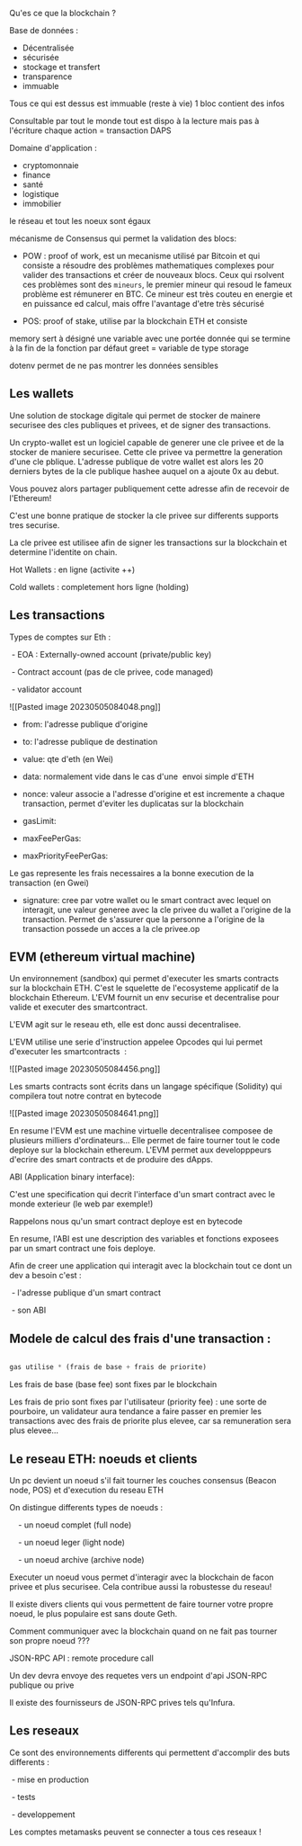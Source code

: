 Qu'es ce que la blockchain ?

Base de données :
- Décentralisée
- sécurisée
- stockage et transfert
- transparence
- immuable

Tous ce qui est dessus est immuable (reste à vie)
1 bloc contient des infos

Consultable par tout le monde 
tout est dispo à la lecture mais pas à l'écriture
chaque action = transaction
DAPS

Domaine d'application :
- cryptomonnaie
- finance
- santé
- logistique
- immobilier

le réseau et tout les noeux sont égaux

mécanisme de Consensus qui permet la validation des blocs:
- POW : proof of work, est un mecanisme utilisé par Bitcoin et qui consiste a résoudre des problèmes mathematiques complexes pour valider des transactions et créer de nouveaux blocs. Ceux qui rsolvent ces problèmes sont des `mineurs`, le premier mineur qui resoud le fameux problème est rémunerer en BTC. Ce mineur est très couteu en energie et en puissance ed calcul, mais offre l'avantage d'etre très sécurisé 

- POS: proof of stake, utilise par la blockchain ETH et consiste

memory sert à désigné une variable avec une portée donnée qui se termine à la fin de la fonction
par défaut greet = variable de type storage

dotenv permet de ne pas montrer les données sensibles

## Les wallets

  

Une solution de stockage digitale qui permet de stocker de mainere securisee des cles publiques et privees, et de signer des transactions.

Un crypto-wallet est un logiciel capable de generer une cle privee et de la stocker de maniere securisee. Cette cle privee va permettre la generation d'une cle pblique. L'adresse publique de votre wallet est alors les 20 derniers bytes de la cle publique hashee auquel on a ajoute 0x au debut.
  
Vous pouvez alors partager publiquement cette adresse afin de recevoir de l'Ethereum!
 
C'est une bonne pratique de stocker la cle privee sur differents supports tres securise.

La cle privee est utilisee afin de signer les transactions sur la blockchain et determine l'identite on chain.
  
Hot Wallets : en ligne (activite ++)

Cold wallets : completement hors ligne (holding)

## Les transactions
 

Types de comptes sur Eth :

 - EOA : Externally-owned account (private/public key)

 - Contract account (pas de cle privee, code managed)

 - validator account

  

![[Pasted image 20230505084048.png]]

- from: l'adresse publique d'origine

- to: l'adresse publique de destination

- value: qte d'eth (en Wei)

- data: normalement vide dans le cas d'une  envoi simple d'ETH

- nonce: valeur associe a l'adresse d'origine et est incremente a chaque transaction, permet d'eviter les duplicatas sur la blockchain

- gasLimit:

- maxFeePerGas:

- maxPriorityFeePerGas:

  

Le gas represente les frais necessaires a la bonne execution de la transaction (en Gwei)

- signature: cree par votre wallet ou le smart contract avec lequel on interagit, une valeur generee avec la cle privee du wallet a l'origine de la transaction. Permet de s'assurer que la personne a l'origine de la transaction possede un acces a la cle privee.op


## EVM (ethereum virtual machine)

  

Un environnement (sandbox) qui permet d'executer les smarts contracts sur la blockchain ETH. C'est le squelette de l'ecosysteme applicatif de la blockchain Ethereum. L'EVM fournit un env securise et decentralise pour valide et executer des smartcontract.

L'EVM agit sur le reseau eth, elle est donc aussi decentralisee.

L'EVM utilise une serie d'instruction appelee Opcodes qui lui permet d'executer les smartcontracts  :

![[Pasted image 20230505084456.png]]

Les smarts contracts sont écrits dans un langage spécifique (Solidity) qui compilera tout notre contrat en bytecode

![[Pasted image 20230505084641.png]]

En resume l'EVM est une machine virtuelle decentralisee composee de plusieurs milliers d'ordinateurs... Elle permet de faire tourner tout le code deploye sur la blockchain ethereum.
L'EVM permet aux developppeurs d'ecrire des smart contracts et de produire des dApps.

ABI (Application binary interface):

C'est une specification qui decrit l'interface d'un smart contract avec le monde exterieur (le web par exemple!)

Rappelons nous qu'un smart contract deploye est en bytecode

En resume, l'ABI est une description des variables et fonctions exposees par un smart contract une fois deploye.

Afin de creer une application qui interagit avec la blockchain tout ce dont un dev a besoin c'est :

 - l'adresse publique d'un smart contract

 - son ABI

## Modele de calcul des frais d'une transaction :

``` javascript

gas utilise * (frais de base + frais de priorite)

```

Les frais de base (base fee) sont fixes par le blockchain

Les frais de prio sont fixes par l'utilisateur (priority fee) : une sorte de pourboire, un validateur aura tendance a faire passer en premier les transactions avec des frais de priorite plus elevee, car sa remuneration sera plus elevee...


## Le reseau ETH: noeuds et clients

Un pc devient un noeud s'il fait tourner les couches consensus (Beacon node, POS) et d'execution du reseau ETH

On distingue differents types de noeuds :

    - un noeud complet (full node)

    - un noeud leger (light node)

    - un noeud archive (archive node)

Executer un noeud vous permet d'interagir avec la blockchain de facon privee et plus securisee. Cela contribue aussi la robustesse du reseau!

Il existe divers clients qui vous permettent de faire tourner votre propre noeud, le plus populaire est sans doute Geth.

Comment communiquer avec la blockchain quand on ne fait pas tourner son propre noeud ???

JSON-RPC API : remote procedure call

Un dev devra envoye des requetes vers un endpoint d'api JSON-RPC publique ou prive

Il existe des fournisseurs de JSON-RPC prives tels qu'Infura.


## Les reseaux

Ce sont des environnements differents qui permettent d'accomplir des buts differents :

 - mise en production

 - tests

 - developpement  

Les comptes metamasks peuvent se connecter a tous ces reseaux !

